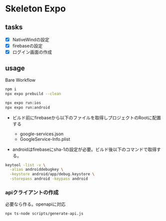 # Skeleton Expo

## tasks

- [x] NativeWindの設定
- [x] firebaseの設定
- [x] ログイン画面の作成

## usage

Bare Workflow

```bash
npm i
npx expo prebuild --clean
```

```bash
npx expo run:ios
npx expo run:android
```

- ビルド前にfirebaseから以下のファイルを取得しプロジェクトのRootに配置する
  - google-services.json
  - GoogleService-Info.plist

- androidはfirebaseにsha-1の設定が必要。ビルド後以下のコマンドで取得する。

```bash
keytool -list -v \
  -alias androiddebugkey \
  -keystore android/app/debug.keystore \
  -storepass android -keypass android
```

### apiクライアントの作成

必要なら作る。openapiに対応

```
npx ts-node scripts/generate-api.js
```
